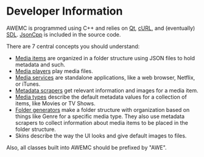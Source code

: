 Developer Information
=====================

AWEMC is programmed using C++ and relies on [Qt](http://www.qt-project.org/), [cURL](http://curl.haxx.se/), and (eventually) [SDL](http://libsdl.org/). [JsonCpp](http://jsoncpp.sourceforge.net) is included in the source code.

There are 7 central concepts you should understand:

 + [Media items](items/README.md) are organized in a folder structure using JSON files to hold metadata and such.
 + [Media players](player/README.md) play media files.
 + [Media services](items/README.md) are standalone applications, like a web browser, Netflix, or iTunes.
 + [Metadata scrapers](scraper/README.md) get relevant information and images for a media item.
 + [Media types](type_README.md) describe the default metadata values for a collection of items, like Movies or TV Shows.
 + [Folder generators](type_README.md) make a folder structure with organization based on things like Genre for a specific media type. They also use metadata scrapers to collect information about media items to be placed in the folder structure.
 + Skins describe the way the UI looks and give default images to files.

Also, all classes built into AWEMC should be prefixed by "AWE".